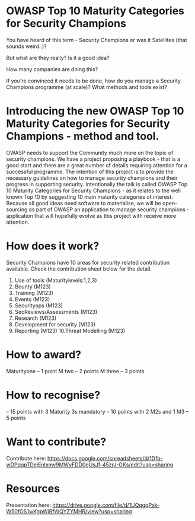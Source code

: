# OWASP Top 10 Maturity Categories for Security Champions

You have heard of this term - Security Champions or was it Satellites (that sounds weird..)? 

But what are they really? Is it a good idea? 

How many companies are doing this? 

If you're convinced it needs to be done, how do you manage a Security Champions programme (at scale)? 
What methods and tools exist? 

# Introducing the new OWASP Top 10 Maturity Categories for Security Champions - method and tool.
OWASP needs to support the Community much more on the topic of security champions. We have a project proposing a playbook - that is a good start and there are a great number of details requiring attention for a successful programme. The intention of this project is to provide the necessary guidelines on how to manage security champions and their progress in supporting security. 
Intentionally the talk is called OWASP Top 10 Maturity Categories for Security Champions - as it relates to the well known Top 10 by suggesting 10 main maturity categories of interest. Because all good ideas need software to materialise, we will be open-sourcing as part of OWASP an application to manage security champions - application that will hopefully evolve as this project with receive more attention.

# How does it work? 
Security Champions have 10 areas for security related contribution available. 
Check the contribution sheet below for the detail. 

1. Use of tools (Maturitylevels:1,2,3) 
2. Bounty (M123)
3. Training (M123)
4. Events (M123)
5. Securityops (M123)
6. SecReviews/Assessments (M123) 
7. Research (M123)
8. Development for security (M123) 
9. Reporting (M123)
10.Threat Modelling (M123)

# How to award?
Maturityone – 1 point 
M two – 2 points
M three – 3 points

# How to recognise?
– 15 points with 3 Maturity 3s mandatory 
– 10 points with 2 M2s and 1 M3
– 5 points

# Want to contribute?
Contribute here: 
https://docs.google.com/spreadsheets/d/1Dfb-wDPqqpTDejEnIxmv9MWyFDD0gUsJf-45zrJ-GKs/edit?usp=sharing

# Resources 
Presentation here:
https://drive.google.com/file/d/1UQqgqPxk-W50fOS1wKgpWiBfWQYZYMHR/view?usp=sharing
